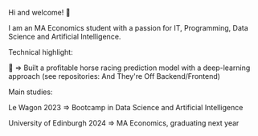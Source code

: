 <!--
**lucasglanville/lucasglanville** is a ✨ _special_ ✨ repository because its `README.md` (this file) appears on your GitHub profile.

Here are some ideas to get you started:

- 🔭 I’m currently working on ...
- 🌱 I’m currently learning ...
- 👯 I’m looking to collaborate on ...
- 🤔 I’m looking for help with ...
- 💬 Ask me about ...
- 📫 How to reach me: ...
- 😄 Pronouns: ...
- ⚡ Fun fact: ...
-->
Hi and welcome! 👋

I am an MA Economics student with a passion for IT, Programming, Data Science and Artificial Intelligence.

Technical highlight:

🏇 => Built a profitable horse racing prediction model with a deep-learning approach (see repositories: And They're Off Backend/Frontend)

Main studies:

Le Wagon 2023 => Bootcamp in Data Science and Artificial Intelligence

University of Edinburgh 2024 => MA Economics, graduating next year
